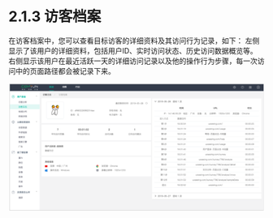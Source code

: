 # 2.1.3 访客档案

在访客档案中，您可以查看目标访客的详细资料及其访问行为记录，如下： 左侧显示了该用户的详细资料，包括用户ID、实时访问状态、历史访问数据概览等。 右侧显示该用户在最近活跃一天的详细访问记录以及他的操作行为步骤，每一次访问中的页面路径都会被记录下来。

![&#x8BBF;&#x5BA2;&#x6863;&#x6848;&#x56FE;](../../.gitbook/assets/image%20%2856%29.png)

### 

